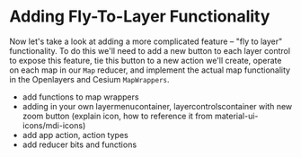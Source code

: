 # Adding Fly-To-Layer Functionality

Now let's take a look at adding a more complicated feature – "fly to layer" functionality. To do this we'll need to add a new button to each layer control to expose this feature, tie this button to a new action we'll create, operate on each map in our `Map` reducer, and implement the actual map functionality in the Openlayers and Cesium `MapWrappers`.

- add functions to map wrappers
- adding in your own layermenucontainer, layercontrolscontainer with new zoom button (explain icon, how to reference it from material-ui-icons/mdi-icons)
- add app action, action types
- add reducer bits and functions
